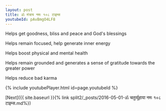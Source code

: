 ```yaml
---
layout: post
title: ॐ मंत्राय नमः १०८ टाइम्स
youtubeId: pAvBmgO4LF8
---
```

 
 
Helps get goodness, bliss and peace and God's blessings
 
Helps remain focused, help generate inner energy 
 
Helps boost physical and mental health 
 
Helps remain grounded and generates a sense of gratitude towards the greater power 
 
Helps reduce bad karma
 
 
 
 


{% include youtubePlayer.html id=page.youtubeId %}
 
[Next]({{ site.baseurl }}{% link  split2/_posts/2016-05-01-ॐ चतुर्व्यूहाया नमः १०८ टाइम्स.md%})
 
